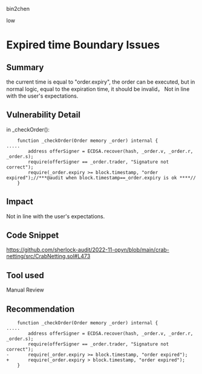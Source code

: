 bin2chen

low

# Expired time  Boundary Issues

## Summary
the current time is equal to "order.expiry", the order can be executed, but in normal logic, equal to the expiration time, it should be invalid， Not in line with the user's expectations.

## Vulnerability Detail
in _checkOrder():
```solidity
    function _checkOrder(Order memory _order) internal {
.....
        address offerSigner = ECDSA.recover(hash, _order.v, _order.r, _order.s);
        require(offerSigner == _order.trader, "Signature not correct");
        require(_order.expiry >= block.timestamp, "order expired");//***@audit when block.timestamp==_order.expiry is ok ****//
    }
```

## Impact
Not in line with the user's expectations.
## Code Snippet

https://github.com/sherlock-audit/2022-11-opyn/blob/main/crab-netting/src/CrabNetting.sol#L473

## Tool used

Manual Review

## Recommendation

```solidity
    function _checkOrder(Order memory _order) internal {
.....
        address offerSigner = ECDSA.recover(hash, _order.v, _order.r, _order.s);
        require(offerSigner == _order.trader, "Signature not correct");
-       require(_order.expiry >= block.timestamp, "order expired");
+       require(_order.expiry > block.timestamp, "order expired");
    }
```

